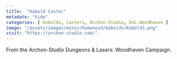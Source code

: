 ```yaml
---
title:  "Kobold Caster"
metadate: "hide"
categories: [ Kobolds, Casters, Archon-Studio, DnL-Woodhaven ]
image: "/assets/images/minis/humanoid/kobolds/Kobold3.png"
visit: "https://archon-studio.com/"
---
```

From the Archon-Studio Dungeons & Lasers: Woodhaven Campaign.